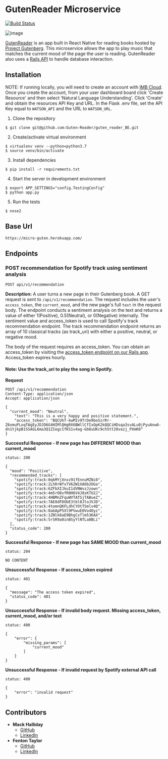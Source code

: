# GutenReader Microservice
[![Build Status](https://travis-ci.com/Guten-Reader/guten_reader_BE.svg?branch=master)](https://travis-ci.com/Guten-Reader/guten_reader_BE)

![image](https://user-images.githubusercontent.com/18686466/72020934-1a54c600-322a-11ea-9e19-52c827510294.png)

[GutenReader](https://github.com/Guten-Reader/guten_reader_FE) is an app built in React Native for reading books hosted by [Project Gutenberg](https://www.gutenberg.org/). This microservice allows the app to play music that matches the current mood of the page the user is reading. GutenReader also uses a [Rails API](https://github.com/Guten-Reader/guten_reader_api) to handle database interaction.

## Installation
NOTE: If running locally, you will need to create an account with [IMB Cloud](https://www.ibm.com/cloud/watson-natural-language-understanding). Once you create the account, from your user dashboard board click 'Create Resource' and then select 'Natural Language Understanding'. Click 'Create' and obtain the resources API Key and URL. In the Flask .env file, set the API Key equal to `WATSON_API` and the URL to `WATSON_URL`. 


1. Clone the repository
```
$ git clone git@github.com:Guten-Reader/guten_reader_BE.git
```

2. Create/activate virtual environment
```
$ virtualenv venv --python=python3.7
$ source venv/bin/activate
```

3. Install dependencies
```
$ pip install -r requirements.txt
```

4. Start the server in development environment
```
$ export APP_SETTINGS="config.TestingConfig"
$ python app.py
```

5. Run the tests
```
$ nose2
```

## Base Url
`https://micro-guten.herokuapp.com/`

## Endpoints

### POST recommendation for Spotify track using sentiment analysis 

`POST api/v1/recommendation`


**Description:** A user turns a new page in their Gutenberg book. A GET request is sent to `/api/v1/recommendation`. The request includes the user's `access_token`, the `current_mood`, and the new page's full `text` in the request body. 
The endpoint conducts a sentiment analysis on the text and returns a value of either 1(Positive), 0.5(Neutral), or 0(Negative) internally. The sentiment value and access_token is used to call Spotify's track recommendation endpoint. The track recommendation endpoint returns an array of 10 classical tracks (as track_uri) with either a positive, neutral, or negative mood.

The body of the request requires an access_token. You can obtain an access_token by visiting the [access_token endpoint on our Rails app](http://guten-server.herokuapp.com/api/v1/access_token/1). Access_token expires hourly. 

#### Note: Use the track_uri to play the song in Spotify.


**Request**
```
POST /api/v1/recommendation
Content-Type: application/json
Accept: application/json

{
  "current_mood": "Neutral",
	"text": "This is a very happy and positive statement.",
	"access_token": "BQCUhf-kwMIv9TrDe9boSzrRr-Z6xmuPLoqTAgEyJDJD6G4HIMlQHgRX6BWllCfIxOpK2kQQCiHDsqa3svALu0jPyuAnw6-dn1tjkpB1SSAGL6ma3Q1ZIegcIfKS1v4ag-Gb8uUKc9ch5tt20vazj_PXmK0"
}
```

**Successful Response - If new page has DIFFERENT MOOD than current_mood**

```
status: 200

{
  "mood": "Positive",
  "recommended_tracks": [
    "spotify:track:0qkMYjXnxz91fEnnuMZNi0",
    "spotify:track:2LhRrWfxTV6ZW1XAOb2OGa",
    "spotify:track:6ZFbXIJkuI1dVNWvzJzown",
    "spotify:track:4m5rO8vfR0H6V4J8sKTU2J",
    "spotify:track:4HBMnZFquWVTATSjTABueZ",
    "spotify:track:7AE8dFDObE3tbl8JloJVJD",
    "spotify:track:4tomnQKFLdhCYOtTSmlv4Q",
    "spotify:track:0abApP5Xl9PVwuE0Vo4Oyz",
    "spotify:track:1ZNlk8aE9BhgCxTlm53KAX",
    "spotify:track:5rSR9a0inBSyYlNTLa8BLi"
  ],
  "status_code": 200
}
```
**Successful Response - If new page has SAME MOOD than current_mood**

```
status: 204

NO CONTENT

```


**Unsuccessful Response - If access_token expired**

```
status: 401

{
  "message": "The access token expired",
  "status_code": 401
}

```
**Unsuccessful Response - If invalid body request. Missing access_token, current_mood, and/or text**

```
status: 400

{
    "error": {
        "missing_params": [
            "current_mood"
        ]
    }
}
```

**Unsuccessful Response - If invalid request by Spotify external API call**
```
status: 400

{
    "error": "invalid request"
}
```

## Contributors
- **Mack Halliday**
    - [GitHub](https://github.com/MackHalliday)
    - [LinkedIn](https://www.linkedin.com/in/mackhalliday/)
- **Fenton Taylor**
    - [GitHub](https://github.com/fentontaylor)
    - [LinkedIn](https://www.linkedin.com/in/fenton-taylor-006057122/)
